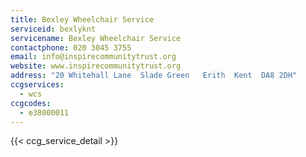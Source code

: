 ```yaml
---
title: Bexley Wheelchair Service
serviceid: bexlyknt
servicename: Bexley Wheelchair Service
contactphone: 020 3045 3755
email: info@inspirecommunitytrust.org
website: www.inspirecommunitytrust.org
address: "20 Whitehall Lane  Slade Green   Erith  Kent  DA8 2DH"
ccgservices:
  - wcs
ccgcodes:
  - e38000011
---
```


{{< ccg_service_detail >}}
